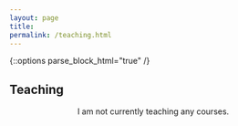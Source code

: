 ```yaml
---
layout: page
title:
permalink: /teaching.html
---
```

{::options parse_block_html="true" /}

<section class="lead-section compact" style="height:200px;">

# Teaching

<center>I am not currently teaching any courses.</center>

</section>

<section></section>